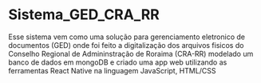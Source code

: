 # Sistema_GED_CRA_RR
Esse sistema vem como uma solução para gerenciamento eletronico de documentos (GED) onde foi feito a digitalização dos arquivos fisicos do Conselho Regional de Admininstração de Roraima (CRA-RR) modelado um banco de dados em mongoDB e criado uma app web utilizando as ferramentas React Native na linguagem JavaScript, HTML/CSS 
